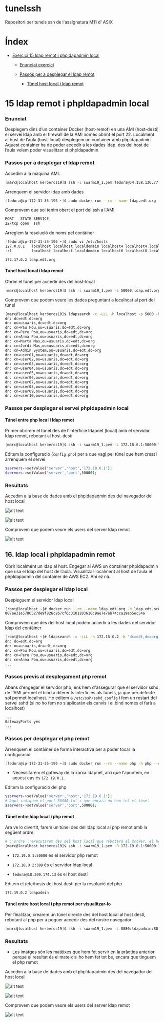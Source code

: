 # tunelssh

Repositori per tunels ssh de l'assignatura M11 d' ASIX

# Índex

- [Exercici 15 ldap remot i phpldapadmin local](#15-ldap-remot-i-phpldapadmin-local)
  
  - [Enunciat exercici](#Enunciat)
  
  - [Passos per a desplegar el ldap remot](#Passos-per-a-desplegar-el-ldap-remot)
    
    - [Túnel host local i ldap remot](#Túnel-host-local-i-ldap-remot)

# 15 ldap remot i phpldapadmin local

### Enunciat

Desplegem dins d’un container Docker (host-remot) en una AMI (host-destí) el servei ldap amb el firewall de la AMI només obrint el port 22. Localment al host de l’aula (host-local) desplegem un container amb phpldapadmin. Aquest container ha de poder accedir a les dades ldap. des del host de l’aula volem poder visualitzar el phpldapadmin.

### Passos per a desplegar el ldap remot

Accedim a la màquina AMI.

```bash
[marc@localhost kerberos19]$ ssh -i swarm19_1.pem fedora@54.158.136.77
```

Arrenquem el servidor ldap amb dades

```bash
[fedora@ip-172-31-35-196 ~]$ sudo docker run --rm --name ldap.edt.org -h ldap.edt.org -d marcgc/ldapserver19 initdbedt
```

Comprovem que sol tenim obert el port del ssh a l'AMI

```bash
PORT   STATE SERVICE
22/tcp open  ssh
```

Arreglem la resolució de noms pel contàiner

```bash
[fedora@ip-172-31-35-196 ~]$ sudo vi /etc/hosts
127.0.0.1   localhost localhost.localdomain localhost4 localhost4.localdomain4
::1         localhost localhost.localdomain localhost6 localhost6.localdomain6

172.17.0.2 ldap.edt.org
```

#### Túnel host local i ldap remot

Obrim el túnel per accedir des del host-local

```bash
[marc@localhost kerberos19]$ ssh -i swarm19_1.pem -L 50000:ldap.edt.org:389 fedora@54.158.136.77
```

Comprovem que podem veure les dades preguntant a localhost al port del túnel

```bash
[marc@localhost kerberos19]$ ldapsearch -x -LLL -h localhost -p 5000 -b 'dc=edt,dc=org' dn
dn: dc=edt,dc=org
dn: ou=usuaris,dc=edt,dc=org
dn: cn=Pau Pou,ou=usuaris,dc=edt,dc=org
dn: cn=Pere Pou,ou=usuaris,dc=edt,dc=org
dn: cn=Anna Pou,ou=usuaris,dc=edt,dc=org
dn: cn=Marta Mas,ou=usuaris,dc=edt,dc=org
dn: cn=Jordi Mas,ou=usuaris,dc=edt,dc=org
dn: cn=Admin System,ou=usuaris,dc=edt,dc=org
dn: cn=user01,ou=usuaris,dc=edt,dc=org
dn: cn=user02,ou=usuaris,dc=edt,dc=org
dn: cn=user03,ou=usuaris,dc=edt,dc=org
dn: cn=user04,ou=usuaris,dc=edt,dc=org
dn: cn=user05,ou=usuaris,dc=edt,dc=org
dn: cn=user06,ou=usuaris,dc=edt,dc=org
dn: cn=user07,ou=usuaris,dc=edt,dc=org
dn: cn=user08,ou=usuaris,dc=edt,dc=org
dn: cn=user09,ou=usuaris,dc=edt,dc=org
dn: cn=user10,ou=usuaris,dc=edt,dc=org
```

### Passos per desplegar el servei phpldapadmin local

#### Túnel entre php local i ldap remot

Primer obrirem el túnel des de l'interfície ldapnet (local) amb el servidor ldap remot, rebotant al host-destí

```bash
[marc@localhost kerberos19]$ ssh -i swarm19_1.pem -L 172.18.0.1:50000:ldap.edt.org:389 fedora@54.158.136.77
```

Editem la configuració (`config.php`) per a que vagi pel túnel que hem creat i arrenquem el servei

```bash
$servers->setValue('server','host','172.18.0.1');
$servers->setValue('server','port',50000);
```

### Resultats

Accedim a la base de dades amb el phpldapadmin des del navegador del host local

![alt text](./aux/conex_local.png)

![alt text](./aux/autenticacio_ldap.png)

Comprovem que podem veure els users del server ldap remot

![alt text](./aux/users_ldap.png)

## 16. ldap local i phpldapadmin remot

Obrir localment un ldap al host. Engegar al AWS un container phpldapadmin que usa el ldap del host de l’aula. Visualitzar localment al host de l’aula el phpldapadmin del container de AWS EC2. Ahí ez nà.

### Passos per desplegar el ldap local

Despleguem el servidor ldap local

```bash
[root@localhost ~]# docker run --rm --name ldap.edt.org -h ldap.edt.org --net ldapnet -d marcgc/ldapserver19 initdbedt
007ae31e5786527de9f826c267cf6c3101203610c9ae7e7eb74cca19eb5ec54a
```

Comprovem que des del host local podem accedir a les dades del servidor ldap del contàiner

```bash
[root@localhost ~]# ldapsearch -x -LLL -h 172.18.0.2 -b 'dc=edt,dc=org' dn 
dn: dc=edt,dc=org
dn: ou=usuaris,dc=edt,dc=org
dn: cn=Pau Pou,ou=usuaris,dc=edt,dc=org
dn: cn=Pere Pou,ou=usuaris,dc=edt,dc=org
dn: cn=Anna Pou,ou=usuaris,dc=edt,dc=org
...
```

### Passos previs al desplegament php remot

Abans d'engegar el servidor php, ens hem d'assegurar que el servidor sshd de l'AMI permet el bind a diferents interfícies als túnels, ja que per defecte sol permet localhost. Ho editem a `/etc/ssh/sshd_config` i fem un restart del servei sshd (si no ho fem no s'aplicaràn els canvis i el bind només el farà a localhost)

```bash
...
GatewayPorts yes
...
```

### Passos per desplegar el php remot

Arrenquem el contàiner de forma interactiva per a poder tocar la configuració

```bash
[fedora@ip-172-31-35-196 ~]$ sudo docker run --rm --name php -h php --net ldapnet -it marcgc/ldapserver19:phpldapadmin /bin/bash
```

* Necessitarem el gateway de la xarxa ldapnet, aixi que l'apuntem, en aquest cas és `172.19.0.1`.

Editem la configuració del php

```bash
$servers->setValue('server','host','172.19.0.1');
# Aquí indiquem el port 50000 tot i que encara no hem fet el túnel
$servers->setValue('server','port',50000);
```

#### Túnel entre ldap local i php remot

Ara ve lo divertit, farem un túnel des del ldap local al php remot amb la següent ordre:

```bash
# L'ordre l'executarem des del host local que rebotarà al docker, el host destí farà el mateix amb el php remot
[marc@localhost kerberos19]$ ssh -i swarm19_1.pem -R 172.19.0.1:50000:172.18.0.2:389 fedora@18.209.174.13
```

* `172.19.0.1:50000`  és el servidor php remot

* `172.18.0.2:389` és el servidor ldap local

* `fedora@18.209.174.13` és el host destí

Editem el /etc/hosts del host destí per la resolució del php

```bash
172.19.0.2 ldapadmin
```

#### Túnel entre host local i php remot per visualitzar-lo

Per finalitzar, crearem un túnel directe des del host local al host destí, rebotant al php per a poguer accedir des del nostre navegador

```bash
[marc@localhost kerberos19]$ ssh -i swarm19_1.pem -L 8080:ldapadmin:80 fedora@18.209.174.13
```

### Resultats

* Les imatges són les matèixes que hem fet servir en la pràctica anterior perquè el resultat és el mateix si ho hem fet tot bé, encara que tinguem el php remot

Accedim a la base de dades amb el phpldapadmin des del navegador del host local

![alt text](./aux/conex_local.png)

![alt text](./aux/autenticacio_ldap.png)

Comprovem que podem veure els users del server ldap remot

![alt text](./aux/users_ldap.png)
